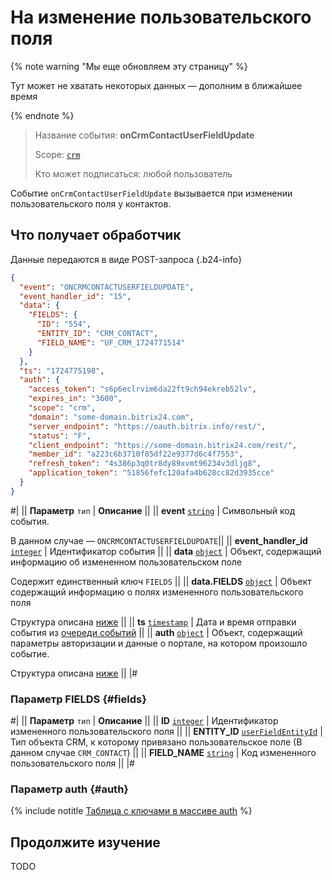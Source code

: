 # На изменение пользовательского поля

{% note warning "Мы еще обновляем эту страницу" %}

Тут может не хватать некоторых данных — дополним в ближайшее время

{% endnote %}

> Название события: **onCrmContactUserFieldUpdate**
> 
> Scope: [`crm`](../../../scopes/permissions.md)
> 
> Кто может подписаться: любой пользователь

Событие `onCrmContactUserFieldUpdate` вызывается при изменении пользовательского поля у контактов.


## Что получает обработчик

Данные передаются в виде POST-запроса {.b24-info}

```json
{
  "event": "ONCRMCONTACTUSERFIELDUPDATE",
  "event_handler_id": "15",
  "data": {
    "FIELDS": {
      "ID": "554",
      "ENTITY_ID": "CRM_CONTACT",
      "FIELD_NAME": "UF_CRM_1724771514"
    }
  },
  "ts": "1724775198",
  "auth": {
    "access_token": "s6p6eclrvim6da22ft9ch94ekreb52lv",
    "expires_in": "3600",
    "scope": "crm",
    "domain": "some-domain.bitrix24.com",
    "server_endpoint": "https://oauth.bitrix.info/rest/",
    "status": "F",
    "client_endpoint": "https://some-domain.bitrix24.com/rest/",
    "member_id": "a223c6b3710f85df22e9377d6c4f7553",
    "refresh_token": "4s386p3q0tr8dy89xvmt96234v3dljg8",
    "application_token": "51856fefc120afa4b628cc82d3935cce"
  }
}
```

#|
|| **Параметр**
`тип` | **Описание** ||
|| **event**
[`string`](../../../data-types.md) | Символьный код события.

В данном случае — `ONCRMCONTACTUSERFIELDUPDATE`||
|| **event_handler_id**
[`integer`](../../../data-types.md) | Идентификатор события ||
|| **data**
[`object`](../../../data-types.md) | Объект, содержащий информацию об измененном пользовательском поле

Содержит единственный ключ `FIELDS` ||
|| **data.FIELDS**
[`object`](../../../data-types.md) | Объект содержащий информацию о полях измененного пользовательского поля

Структура описана [ниже](#fields) ||
|| **ts**
[`timestamp`](../../../data-types.md) | Дата и время отправки события из [очереди событий](../../../events/index.md) ||
|| **auth**
[`object`](../../../data-types.md) | Объект, содержащий параметры авторизации и данные о портале, на котором произошло событие.

Структура описана [ниже](#auth) ||
|#

### Параметр FIELDS {#fields}

#|
|| **Параметр**
`тип` | **Описание** ||
|| **ID**
[`integer`](../../../data-types.md) | Идентификатор измененного пользовательского поля ||
|| **ENTITY_ID**
[`userFieldEntityId`](../../data-types.md#object_type) | Тип объекта CRM, к которому привязано пользовательское поле (В данном случае `CRM_CONTACT`) ||
|| **FIELD_NAME**
[`string`](../../../data-types.md) | Код измененного пользовательского поля ||
|#

### Параметр auth {#auth}

{% include notitle [Таблица с ключами в массиве auth](../../../../_includes/auth-params-in-events.md) %}


## Продолжите изучение

TODO
